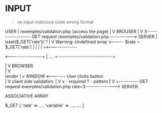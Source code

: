 
# INPUT

> no input
> malicious code
> wrong format

USER
|
/exemples/validation.php (access the page)
|
V
BROUSER
|
V
X------------------ GET request /exemples/validation.php -----------> SERVER
                                                                          |
                                                                    isset($_GET['rate']) ?
                                                                          |
                                                                          V
                            Warning: Undefined array   <----- $rate = $_GET['rate']
                             |                                              |
                             |                                              |
                             +<-------------       <form>  <----------------+
                             |                       ....
+----------------------------+                    </form>
|
V
BROWSER                                                 
|
V   
render
|
v
WINDOW  <------- User clicks button                     
|
V
client side validation:
| 
V
x - required
? - pattern
|
V
+---------- GET request exemples/validation.php rate=3---------------> SERVER






ASSOCIATIVE ARRAY

$_GET [
    'rate' => ...,
    'variable' => ...,
    ....
]